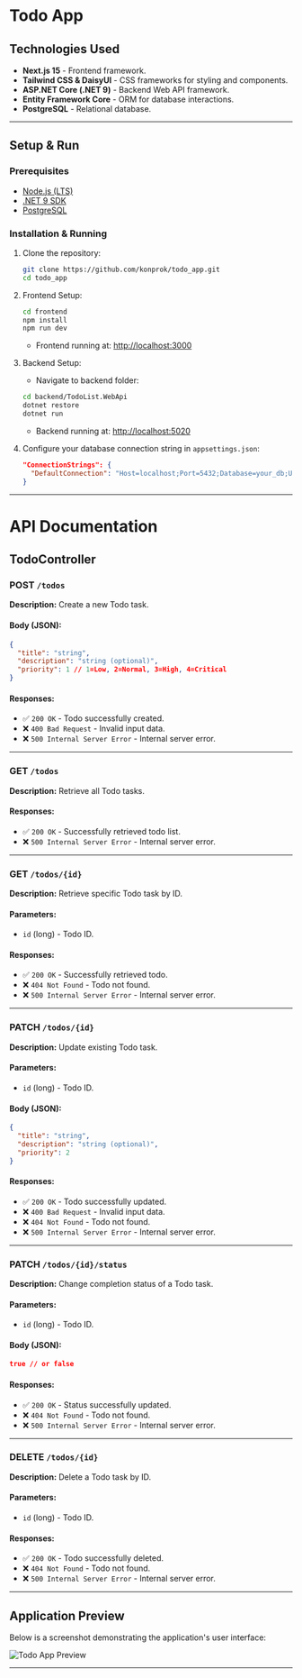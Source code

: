 
# Todo App

## Technologies Used

- **Next.js 15** - Frontend framework.
- **Tailwind CSS & DaisyUI** - CSS frameworks for styling and components.
- **ASP.NET Core (.NET 9)** - Backend Web API framework.
- **Entity Framework Core** - ORM for database interactions.
- **PostgreSQL** - Relational database.

---

## Setup & Run

### Prerequisites

- [Node.js (LTS)](https://nodejs.org/)
- [.NET 9 SDK](https://dotnet.microsoft.com/en-us/download/dotnet/9.0)
- [PostgreSQL](https://www.postgresql.org/download/)

### Installation & Running

1. Clone the repository:
   ```sh
   git clone https://github.com/konprok/todo_app.git
   cd todo_app
   ```

2. Frontend Setup:
   ```sh
   cd frontend
   npm install
   npm run dev
   ```
   - Frontend running at: [http://localhost:3000](http://localhost:3000)

3. Backend Setup:
   - Navigate to backend folder:
   ```sh
   cd backend/TodoList.WebApi
   dotnet restore
   dotnet run
   ```
   - Backend running at: [http://localhost:5020](http://localhost:5020)

4. Configure your database connection string in `appsettings.json`:
   ```json
   "ConnectionStrings": {
     "DefaultConnection": "Host=localhost;Port=5432;Database=your_db;Username=your_user;Password=your_password"
   }
   ```

---

# API Documentation

## TodoController

### POST `/todos`

**Description:** Create a new Todo task.

#### Body (JSON):
```json
{
  "title": "string",
  "description": "string (optional)",
  "priority": 1 // 1=Low, 2=Normal, 3=High, 4=Critical
}
```

#### Responses:
- ✅ `200 OK` - Todo successfully created.
- ❌ `400 Bad Request` - Invalid input data.
- ❌ `500 Internal Server Error` - Internal server error.

---

### GET `/todos`

**Description:** Retrieve all Todo tasks.

#### Responses:
- ✅ `200 OK` - Successfully retrieved todo list.
- ❌ `500 Internal Server Error` - Internal server error.

---

### GET `/todos/{id}`

**Description:** Retrieve specific Todo task by ID.

#### Parameters:
- `id` (long) - Todo ID.

#### Responses:
- ✅ `200 OK` - Successfully retrieved todo.
- ❌ `404 Not Found` - Todo not found.
- ❌ `500 Internal Server Error` - Internal server error.

---

### PATCH `/todos/{id}`

**Description:** Update existing Todo task.

#### Parameters:
- `id` (long) - Todo ID.

#### Body (JSON):
```json
{
  "title": "string",
  "description": "string (optional)",
  "priority": 2
}
```

#### Responses:
- ✅ `200 OK` - Todo successfully updated.
- ❌ `400 Bad Request` - Invalid input data.
- ❌ `404 Not Found` - Todo not found.
- ❌ `500 Internal Server Error` - Internal server error.

---

### PATCH `/todos/{id}/status`

**Description:** Change completion status of a Todo task.

#### Parameters:
- `id` (long) - Todo ID.

#### Body (JSON):
```json
true // or false
```

#### Responses:
- ✅ `200 OK` - Status successfully updated.
- ❌ `404 Not Found` - Todo not found.
- ❌ `500 Internal Server Error` - Internal server error.

---

### DELETE `/todos/{id}`

**Description:** Delete a Todo task by ID.

#### Parameters:
- `id` (long) - Todo ID.

#### Responses:
- ✅ `200 OK` - Todo successfully deleted.
- ❌ `404 Not Found` - Todo not found.
- ❌ `500 Internal Server Error` - Internal server error.

---

## Application Preview

Below is a screenshot demonstrating the application's user interface:

![Todo App Preview](todo_app_screenshot.png)

---